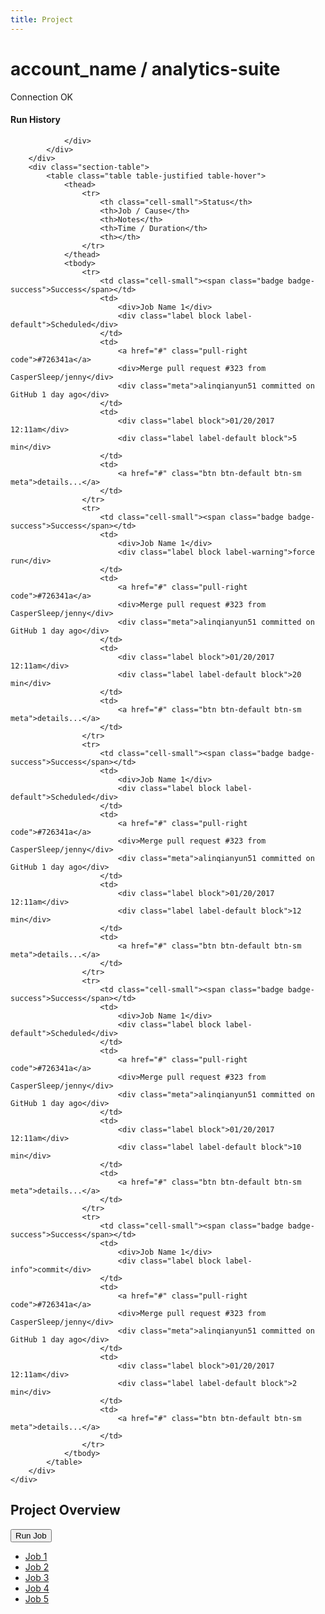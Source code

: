 ```yaml
---
title: Project
---
```


<div class="app-body">
	<div class="section">
		<div class="section-body">
			<div class="header">
				<div class="header-title">
					<h1>account_name / analytics-suite</h1>
				</div>
				<div class="header-labels">
					<span class="badge badge-success">Connection OK</span>
				</div>
			</div>
		</div>
	</div>
	<div class="section">
		<div class="section-header">
			<div class="header">
				<div class="header-title">
					<h4>Run History</h4>
				</div>
				<div class="header-filters">
					
				</div>
			</div>
		</div>
		<div class="section-table">
			<table class="table table-justified table-hover">
				<thead>
					<tr>
						<th class="cell-small">Status</th>
						<th>Job / Cause</th>
						<th>Notes</th>
						<th>Time / Duration</th>
						<th></th>
					</tr>
				</thead>
				<tbody>
					<tr>
						<td class="cell-small"><span class="badge badge-success">Success</span></td>
						<td>
							<div>Job Name 1</div>
							<div class="label block label-default">Scheduled</div>
						</td>
						<td>
							<a href="#" class="pull-right code">#726341a</a>
							<div>Merge pull request #323 from CasperSleep/jenny</div>
							<div class="meta">alinqianyun51 committed on GitHub 1 day ago</div>
						</td>
						<td>
							<div class="label block">01/20/2017 12:11am</div>
							<div class="label label-default block">5 min</div>
						</td>
						<td>
							<a href="#" class="btn btn-default btn-sm meta">details...</a>
						</td>
					</tr>
					<tr>
						<td class="cell-small"><span class="badge badge-success">Success</span></td>
						<td>
							<div>Job Name 1</div>
							<div class="label block label-warning">force run</div>
						</td>
						<td>
							<a href="#" class="pull-right code">#726341a</a>
							<div>Merge pull request #323 from CasperSleep/jenny</div>
							<div class="meta">alinqianyun51 committed on GitHub 1 day ago</div>
						</td>
						<td>
							<div class="label block">01/20/2017 12:11am</div>
							<div class="label label-default block">20 min</div>
						</td>
						<td>
							<a href="#" class="btn btn-default btn-sm meta">details...</a>
						</td>
					</tr>
					<tr>
						<td class="cell-small"><span class="badge badge-success">Success</span></td>
						<td>
							<div>Job Name 1</div>
							<div class="label block label-default">Scheduled</div>
						</td>
						<td>
							<a href="#" class="pull-right code">#726341a</a>
							<div>Merge pull request #323 from CasperSleep/jenny</div>
							<div class="meta">alinqianyun51 committed on GitHub 1 day ago</div>
						</td>
						<td>
							<div class="label block">01/20/2017 12:11am</div>
							<div class="label label-default block">12 min</div>
						</td>
						<td>
							<a href="#" class="btn btn-default btn-sm meta">details...</a>
						</td>
					</tr>
					<tr>
						<td class="cell-small"><span class="badge badge-success">Success</span></td>
						<td>
							<div>Job Name 1</div>
							<div class="label block label-default">Scheduled</div>
						</td>
						<td>
							<a href="#" class="pull-right code">#726341a</a>
							<div>Merge pull request #323 from CasperSleep/jenny</div>
							<div class="meta">alinqianyun51 committed on GitHub 1 day ago</div>
						</td>
						<td>
							<div class="label block">01/20/2017 12:11am</div>
							<div class="label label-default block">10 min</div>
						</td>
						<td>
							<a href="#" class="btn btn-default btn-sm meta">details...</a>
						</td>
					</tr>
					<tr>
						<td class="cell-small"><span class="badge badge-success">Success</span></td>
						<td>
							<div>Job Name 1</div>
							<div class="label block label-info">commit</div>
						</td>
						<td>
							<a href="#" class="pull-right code">#726341a</a>
							<div>Merge pull request #323 from CasperSleep/jenny</div>
							<div class="meta">alinqianyun51 committed on GitHub 1 day ago</div>
						</td>
						<td>
							<div class="label block">01/20/2017 12:11am</div>
							<div class="label label-default block">2 min</div>
						</td>
						<td>
							<a href="#" class="btn btn-default btn-sm meta">details...</a>
						</td>
					</tr>
				</tbody>
			</table>
		</div>
	</div>
</div>

<div class="app-header">
	<div class="header">
		<div class="header-title">
			<h2>Project Overview</h2>
		</div>
		<div class="header-actions">
			<div class="dropdown">
				<button class="btn btn-primary" data-toggle="dropdown">Run Job <span class="caret"></span></button>
				<ul class="dropdown-menu dropdown-menu-right">
					<li><a href="#">Job 1</a></li>
					<li><a href="#">Job 2</a></li>
					<li><a href="#">Job 3</a></li>
					<li><a href="#">Job 4</a></li>
					<li><a href="#">Job 5</a></li>
				</ul>
			</div>
		</div>
	</div>
</div>